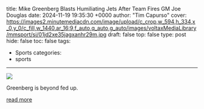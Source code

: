 title: Mike Greenberg Blasts Humiliating Jets After Team Fires GM Joe Douglas
date: 2024-11-19 19:35:30 +0000
author: "Tim Capurso"
cover: https://images2.minutemediacdn.com/image/upload/c_crop,w_594,h_334,x_0,y_0/c_fill,w_1440,ar_16:9,f_auto,q_auto,g_auto/images/voltaxMediaLibrary/mmsport/si/01jd2xe35jagxanhr29m.jpg
draft: false
top: false
type: post
hide: false
toc: false
tags:
  - Sports
categories:
  - sports
---

![](https://images2.minutemediacdn.com/image/upload/c_crop,w_594,h_334,x_0,y_0/c_fill,w_1440,ar_16:9,f_auto,q_auto,g_auto/images/voltaxMediaLibrary/mmsport/si/01jd2xe35jagxanhr29m.jpg)

Greenberg is beyond fed up.

[read more](https://www.si.com/media/mike-greenberg-blasts-humiliating-jets-joe-douglas-fired)
